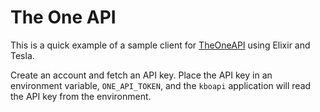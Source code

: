 # The One API #

This is a quick example of a sample client for [TheOneAPI][0] using Elixir and
Tesla.

Create an account and fetch an API key.  Place the API key in an environment
variable, `ONE_API_TOKEN`, and the `kboapi` application will read the API key
from the environment.

[0]: https://the-one-api.dev.
